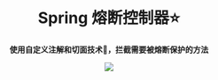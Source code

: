 <h1 align="center">Spring 熔断控制器⭐</h1>
<p align="center"><strong>使用自定义注解和切面技术🚀，拦截需要被熔断保护的方法</strong></p>
<div align="center">
    <a href="https://github.com/lhccong/spring-middleware-design"><img src="https://img.shields.io/badge/github-项目地址-yellow.svg?style=plasticr"></a>
</div>
